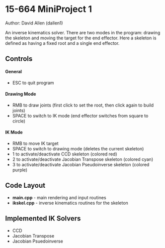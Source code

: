 15-664 MiniProject 1
====================

Author: David Allen (dallen1)

An inverse kinematics solver. There are two modes in the program: drawing the skeleton and moving the target for the end effector. Here a skeleton is defined as having a fixed root and a single end effector.

Controls
--------
#### General
* ESC to quit program

#### Drawing Mode
* RMB to draw joints (first click to set the root, then click again to build joints)
* SPACE to switch to IK mode (end effector switches from square to circle)

#### IK Mode
* RMB to move IK target
* SPACE to switch to drawing mode (deletes the current skeleton)
* 1 to activate/deactivate CCD skeleton (colored red)
* 2 to activate/deactivate Jacobian Transpose skeleton (colored cyan)
* 3 to activate/deactivate Jacobian Pseudoinverse skeleton (colored purple)

Code Layout
-----------
* **main.cpp** - main rendering and input routines
* **ikskel.cpp** - inverse kinematics routines for the skeleton

Implemented IK Solvers
----------------------
* CCD
* Jacobian Transpose
* Jacobian Psuedoinverse

